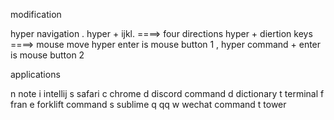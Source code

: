modification 

hyper navigation . 
hyper + ijkl.  ====> four directions 
hyper + diertion keys ====> mouse move 
hyper enter is mouse button 1 , hyper command + enter is mouse button 2

applications 

n		note
i		intellij
s		safari 
c 		chrome
d		discord
command d dictionary
t		terminal
f		fran
e		forklift
command s		sublime
q		qq
w 		wechat
command t 		tower 


